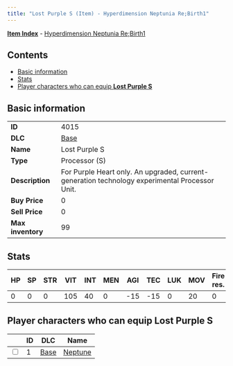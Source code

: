 ```yaml
---
title: "Lost Purple S (Item) - Hyperdimension Neptunia Re;Birth1"
---
```


[**Item Index**](/neptunia/rb1/item/index.html) - [Hyperdimension Neptunia Re;Birth1](/neptunia/rb1)

## Contents

- [Basic information](#basic-information)
- [Stats](#stats)
- [Player characters who can equip **Lost Purple S**](#player-characters-who-can-equip-lost-purple-s)

## Basic information

|   |   |
| -- | -- |
| **ID** | 4015 |
| **DLC** | [Base](/neptunia/rb1/dlc/1-base.html) |
| **Name** | Lost Purple S |
| **Type** | Processor (S) |
| **Description** | For Purple Heart only. An upgraded, current-generation technology experimental Processor Unit. |
| **Buy Price** | 0 |
| **Sell Price** | 0 |
| **Max inventory** | 99 |

## Stats

| HP | SP | STR | VIT | INT | MEN | AGI | TEC | LUK | MOV | Fire res. | Ice res. | Wind res. | Lightning res. |
| -- | -- | --- | --- | --- | --- | --- | --- | --- | --- | --------- | -------- | --------- | -------------- |
| 0 | 0 | 0 | 105 | 40 | 0 | -15 | -15 | 0 | 20 | 0 | 0 | 0 | 0 |

## Player characters who can equip **Lost Purple S**

|    | ID | DLC | Name |
| -- | -- | --- | ---- |
| <input type="checkbox" id="rb1-player-1-1" class="trackbox" /> | 1 | [Base](/neptunia/rb1/dlc/1-base.html) | [Neptune](/neptunia/rb1/player/1-1-neptune.html) |